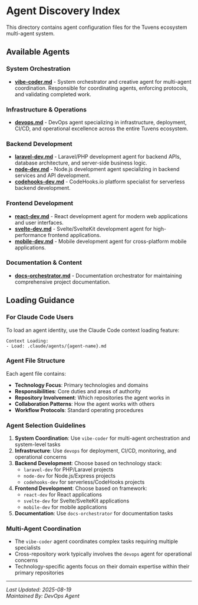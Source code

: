 # Agent Discovery Index

This directory contains agent configuration files for the Tuvens ecosystem multi-agent system.

## Available Agents

### System Orchestration
- **[vibe-coder.md](./vibe-coder.md)** - System orchestrator and creative agent for multi-agent coordination. Responsible for coordinating agents, enforcing protocols, and validating completed work.

### Infrastructure & Operations
- **[devops.md](./devops.md)** - DevOps agent specializing in infrastructure, deployment, CI/CD, and operational excellence across the entire Tuvens ecosystem.

### Backend Development
- **[laravel-dev.md](./laravel-dev.md)** - Laravel/PHP development agent for backend APIs, database architecture, and server-side business logic.
- **[node-dev.md](./node-dev.md)** - Node.js development agent specializing in backend services and API development.
- **[codehooks-dev.md](./codehooks-dev.md)** - CodeHooks.io platform specialist for serverless backend development.

### Frontend Development  
- **[react-dev.md](./react-dev.md)** - React development agent for modern web applications and user interfaces.
- **[svelte-dev.md](./svelte-dev.md)** - Svelte/SvelteKit development agent for high-performance frontend applications.
- **[mobile-dev.md](./mobile-dev.md)** - Mobile development agent for cross-platform mobile applications.

### Documentation & Content
- **[docs-orchestrator.md](./docs-orchestrator.md)** - Documentation orchestrator for maintaining comprehensive project documentation.

## Loading Guidance

### For Claude Code Users
To load an agent identity, use the Claude Code context loading feature:
```
Context Loading:
- Load: .claude/agents/{agent-name}.md
```

### Agent File Structure
Each agent file contains:
- **Technology Focus**: Primary technologies and domains
- **Responsibilities**: Core duties and areas of authority
- **Repository Involvement**: Which repositories the agent works in
- **Collaboration Patterns**: How the agent works with others
- **Workflow Protocols**: Standard operating procedures

### Agent Selection Guidelines
1. **System Coordination**: Use `vibe-coder` for multi-agent orchestration and system-level tasks
2. **Infrastructure**: Use `devops` for deployment, CI/CD, monitoring, and operational concerns
3. **Backend Development**: Choose based on technology stack:
   - `laravel-dev` for PHP/Laravel projects
   - `node-dev` for Node.js/Express projects  
   - `codehooks-dev` for serverless/CodeHooks projects
4. **Frontend Development**: Choose based on framework:
   - `react-dev` for React applications
   - `svelte-dev` for Svelte/SvelteKit applications
   - `mobile-dev` for mobile applications
5. **Documentation**: Use `docs-orchestrator` for documentation tasks

### Multi-Agent Coordination
- The `vibe-coder` agent coordinates complex tasks requiring multiple specialists
- Cross-repository work typically involves the `devops` agent for operational concerns
- Technology-specific agents focus on their domain expertise within their primary repositories

---
*Last Updated: 2025-08-19*  
*Maintained By: DevOps Agent*